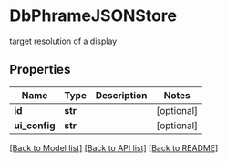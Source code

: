 # DbPhrameJSONStore

target resolution of a display

## Properties
Name | Type | Description | Notes
------------ | ------------- | ------------- | -------------
**id** | **str** |  | [optional] 
**ui_config** | **str** |  | [optional] 

[[Back to Model list]](../README.md#documentation-for-models) [[Back to API list]](../README.md#documentation-for-api-endpoints) [[Back to README]](../README.md)


